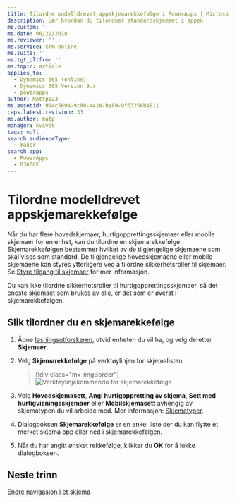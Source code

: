 ```yaml
---
title: Tilordne modelldrevet appskjemarekkefølge i PowerApps | MicrosoftDocs
description: Lær hvordan du tilordner standardskjemaet i appen
ms.custom: ''
ms.date: 06/22/2018
ms.reviewer: ''
ms.service: crm-online
ms.suite: ''
ms.tgt_pltfrm: ''
ms.topic: article
applies_to:
  - Dynamics 365 (online)
  - Dynamics 365 Version 9.x
  - powerapps
author: Mattp123
ms.assetid: 914c5694-9c80-4424-be89-9f63256b4811
caps.latest.revision: 33
ms.author: matp
manager: kvivek
tags: null
search.audienceType:
  - maker
search.app:
  - PowerApps
  - D365CE
---
```

# <a name="assign-model-driven-app-form-order"></a>Tilordne modelldrevet appskjemarekkefølge

 Når du har flere hovedskjemaer, hurtigopprettingsskjemaer eller mobile skjemaer for en enhet, kan du tilordne en skjemarekkefølge. Skjemarekkefølgen bestemmer hvilket av de tilgjengelige skjemaene som skal vises som standard. De tilgjengelige hovedskjemaene eller mobile skjemaene kan styres ytterligere ved å tilordne sikkerhetsroller til skjemaer. Se [Styre tilgang til skjemaer](control-access-forms.md) for mer informasjon.  
  
 Du kan ikke tilordne sikkerhetsroller til hurtigopprettingsskjemaer, så det eneste skjemaet som brukes av alle, er det som er øverst i skjemarekkefølgen.  
  
## <a name="to-assign-a-form-order"></a>Slik tilordner du en skjemarekkefølge  
  
1.  Åpne [løsningsutforskeren](advanced-navigation.md#solution-explorer), utvid enheten du vil ha, og velg deretter **Skjemaer**.  
  
2.  Velg **Skjemarekkefølge** på verktøylinjen for skjemalisten.  

     > [!div class="mx-imgBorder"] 
     > ![Verktøylinjekommando for skjemarekkefølge](media/form-order.png)
  
3.  Velg **Hovedskjemasett**, **Angi hurtigoppretting av skjema**, **Sett med hurtigvisningsskjemaer** eller **Mobilskjemasett** avhengig av skjematypen du vil arbeide med. Mer informasjon: [Skjematyper](types-forms.md). 
  
4.  Dialogboksen **Skjemarekkefølge** er en enkel liste der du kan flytte et merket skjema opp eller ned i skjemarekkefølgen.  
  
5.  Når du har angitt ønsket rekkefølge, klikker du **OK** for å lukke dialogboksen.  

## <a name="next-steps"></a>Neste trinn

[Endre navigasjon i et skjema](use-the-form-editor-legacy.md)
